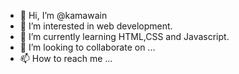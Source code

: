 - 👋 Hi, I’m @kamawain
- 👀 I’m interested in web development.
- 🌱 I’m currently learning HTML,CSS and Javascript.
- 💞️ I’m looking to collaborate on ...
- 📫 How to reach me ...

<!---
kamawain/kamawain is a ✨ special ✨ repository because its `README.md` (this file) appears on your GitHub profile.
You can click the Preview link to take a look at your changes.
--->
